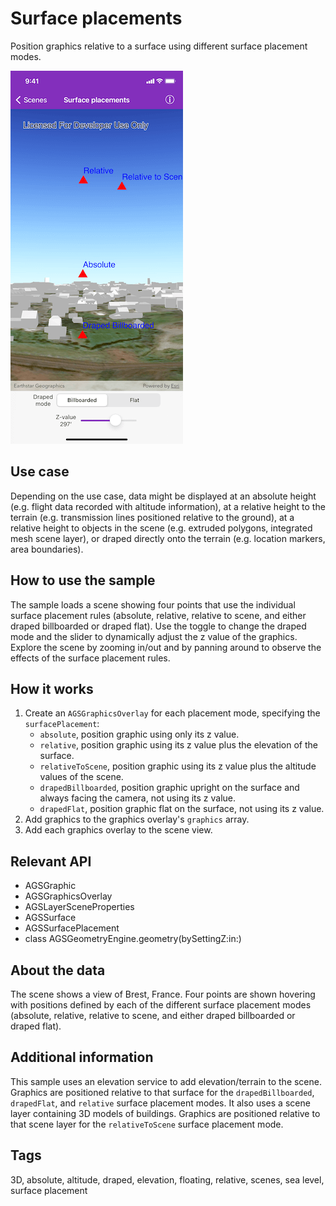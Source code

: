 # Surface placements

Position graphics relative to a surface using different surface placement modes.

![Surface placements sample](surface-placements.png)

## Use case

Depending on the use case, data might be displayed at an absolute height (e.g. flight data recorded with altitude information), at a relative height to the terrain (e.g. transmission lines positioned relative to the ground), at a relative height to objects in the scene (e.g. extruded polygons, integrated mesh scene layer), or draped directly onto the terrain (e.g. location markers, area boundaries).

## How to use the sample

The sample loads a scene showing four points that use the individual surface placement rules (absolute, relative, relative to scene, and either draped billboarded or draped flat). Use the toggle to change the draped mode and the slider to dynamically adjust the z value of the graphics. Explore the scene by zooming in/out and by panning around to observe the effects of the surface placement rules.

## How it works

1. Create an `AGSGraphicsOverlay` for each placement mode, specifying the `surfacePlacement`:
    * `absolute`, position graphic using only its z value.
    * `relative`, position graphic using its z value plus the elevation of the surface.
    * `relativeToScene`, position graphic using its z value plus the altitude values of the scene.
    * `drapedBillboarded`, position graphic upright on the surface and always facing the camera, not using its z value.
    * `drapedFlat`, position graphic flat on the surface, not using its z value.
2. Add graphics to the graphics overlay's `graphics` array.
3. Add each graphics overlay to the scene view.

## Relevant API

* AGSGraphic
* AGSGraphicsOverlay
* AGSLayerSceneProperties
* AGSSurface
* AGSSurfacePlacement
* class AGSGeometryEngine.geometry(bySettingZ:in:)

## About the data

The scene shows a view of Brest, France. Four points are shown hovering with positions defined by each of the different surface placement modes (absolute, relative, relative to scene, and either draped billboarded or draped flat).

## Additional information

This sample uses an elevation service to add elevation/terrain to the scene. Graphics are positioned relative to that surface for the `drapedBillboarded`, `drapedFlat`, and `relative` surface placement modes. It also uses a scene layer containing 3D models of buildings. Graphics are positioned relative to that scene layer for the `relativeToScene` surface placement mode.

## Tags

3D, absolute, altitude, draped, elevation, floating, relative, scenes, sea level, surface placement
